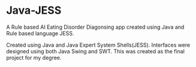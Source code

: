 # Java-JESS
A Rule based AI Eating Disorder Diagonsing app created using Java and Rule based language JESS. 

Created using Java and Java Expert System Shells(JESS). Interfaces were designed using both Java Swing and SWT. This was created as the final project for my degree.
